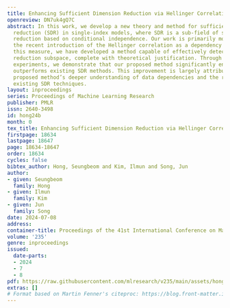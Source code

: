 ```yaml
---
title: Enhancing Sufficient Dimension Reduction via Hellinger Correlation
openreview: DN7uk4gQ7C
abstract: In this work, we develop a new theory and method for sufficient dimension
  reduction (SDR) in single-index models, where SDR is a sub-field of supervised dimension
  reduction based on conditional independence. Our work is primarily motivated by
  the recent introduction of the Hellinger correlation as a dependency measure. Utilizing
  this measure, we have developed a method capable of effectively detecting the dimension
  reduction subspace, complete with theoretical justification. Through extensive numerical
  experiments, we demonstrate that our proposed method significantly enhances and
  outperforms existing SDR methods. This improvement is largely attributed to our
  proposed method’s deeper understanding of data dependencies and the refinement of
  existing SDR techniques.
layout: inproceedings
series: Proceedings of Machine Learning Research
publisher: PMLR
issn: 2640-3498
id: hong24b
month: 0
tex_title: Enhancing Sufficient Dimension Reduction via Hellinger Correlation
firstpage: 18634
lastpage: 18647
page: 18634-18647
order: 18634
cycles: false
bibtex_author: Hong, Seungbeom and Kim, Ilmun and Song, Jun
author:
- given: Seungbeom
  family: Hong
- given: Ilmun
  family: Kim
- given: Jun
  family: Song
date: 2024-07-08
address:
container-title: Proceedings of the 41st International Conference on Machine Learning
volume: '235'
genre: inproceedings
issued:
  date-parts:
  - 2024
  - 7
  - 8
pdf: https://raw.githubusercontent.com/mlresearch/v235/main/assets/hong24b/hong24b.pdf
extras: []
# Format based on Martin Fenner's citeproc: https://blog.front-matter.io/posts/citeproc-yaml-for-bibliographies/
---
```

